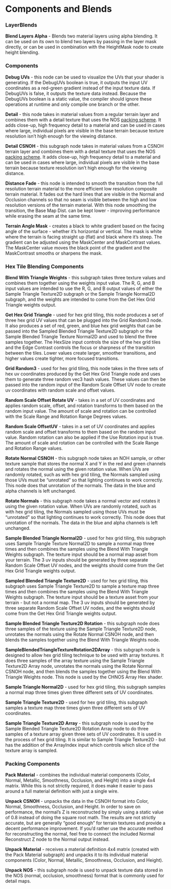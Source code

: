 # Components and Blends

### LayerBlends
**Blend Layers Alpha** - Blends two material layers using alpha blending. It can be used on its own to blend two layers by passing in the layer mask directly, or can be used in combination with the HeightMask node to create height blending.

### Components
**Debug UVs** - this node can be used to visualize the UVs that your shader is generating. If the DebugUVs boolean is true, it outputs the input UV coordinates as a red-green gradient instead of the input texture data.  If DebugUVs is false, it outputs the texture data instead. Because the DebugUVs boolean is a static value, the compiler should ignore these operations at runtime and only compile one branch or the other.

**Detail** - this node takes in material values from a regular terrain layer and combines them with a detail texture that uses the NOS [packing scheme](Shader-Graph-Sample-Terrain-Packing.md). It adds close-up, high frequency detail to a material and can be used in cases where large, individual pixels are visible in the base terrain because texture resolution isn’t high enough for the viewing distance.

**Detail CSNOH** - this subgraph node takes in material values from a CSNOH terrain layer and combines them with a detail texture that uses the NOS [packing scheme](Shader-Graph-Sample-Terrain-Packing.md). It adds close-up, high frequency detail to a material and can be used in cases where large, individual pixels are visible in the base terrain because texture resolution isn’t high enough for the viewing distance.

**Distance Fade** - this node is intended to smooth the transition from the full resolution terrain material to the more efficient low resolution composite terrain material. It fades out the hard lines that are visible in the Normal and Occlusion channels so that no seam is visible between the high and low resolution versions of the terrain material. With this node smoothing the transition, the Base Map Dist. can be kept lower - improving performance while erasing the seam at the same time.

**Terrain Angle Mask** - creates a black to white gradient based on the facing angle of the surface - whether it’s horizontal or vertical. The mask is white where the terrain is facing straight up (flat) and black where it’s steep.  The gradient can be adjusted using the MaskCenter and MaskContrast values.  The MaskCenter value moves the black point of the gradient and the MaskContrast smooths or sharpens the mask.

### Hex Tile Blending Components

**Blend With Triangle Weights** - this subgraph takes three texture values and combines them together using the weights input value. The R, G, and B input values are intended to use the R, G,  and B output values of either the Sample Triangle Texture2D subgraph or the Sample Triangle Normal2D subgraph, and the weights are intended to come from the Get Hex Grid Triangle weights output.

**Get Hex Grid Triangle** - used for hex grid tiling, this node produces a set of three hex grid UV values that can be plugged into the Grid Random3 node.  It also produces a set of red, green, and blue hex grid weights that can be passed into the Sampled Blended Triangle Texture2D subgraph or the Sample Blended Triangle Texture Normal2D and used to blend the three samples together. The HexSize input controls the size of the hex grid tiles and the Edge Contrast controls the focus or sharpness of the transition between the tiles. Lower values create larger, smoother transitions, and higher values create tighter, more focused transitions.

**Grid Random3** - used for hex grid tiling, this node takes in the three sets of hex uv coordinates produced by the Get Hex Grid Triangle node and uses them to generate three random vec3 hash values.  These values can then be passed into the random input of the Random Scale Offset UV node to create uv coordinates with random scale and offset values.

**Random Scale Offset Rotate UV** - takes in a set of UV coordinates and applies random scale, offset, and rotation transforms to them based on the random input value. The amount of scale and rotation can be controlled with the Scale Range and Rotation Range Degrees values.

**Random Scale OffsetUV** - takes in a set of UV coordinates and applies random scale and offset transforms to them based on the random input value. Random rotation can also be applied if the Use Rotation input is true.  The amount of scale and rotation can be controlled with the Scale Range and Rotation Range values.

**Rotate Normal CSNOH** - this subgraph node takes an NOH sample, or other texture sample that stores the normal X and Y in the red and green channels and rotates the normal using the given rotation value.  When UVs are randomly rotated, such as with hex grid tiling, the Normals sampled using those UVs must be “unrotated” so that lighting continues to work correctly.  This node does that unrotation of the normals.  The data in the blue and alpha channels is left unchanged.

**Rotate Normals** - this subgraph node takes a normal vector and rotates it using the given rotation value.  When UVs are randomly rotated, such as with hex grid tiling, the Normals sampled using those UVs must be “unrotated” so that lighting continues to work correctly.  This node does that unrotation of the normals.  The data in the blue and alpha channels is left unchanged.

**Sample Blended Triangle Normal2D** - used for hex grid tiling, this subgraph uses Sample Triangle Texture Normal2D to sample a normal map three times and then combines the samples using the Blend With Triangle Weights subgraph. The texture input should be a normal map asset from your terrain. The 3 uv inputs should be generated by three separate Random Scale Offset UV nodes, and the weights should come from the Get Hex Grid Triangle weights output.

**Sampled Blended Triangle Texture2D** - used for hex grid tiling, this subgraph uses Sample Triangle Texture2D to sample a texture map three times and then combines the samples using the Blend With Triangle Weights subgraph. The texture input should be a texture asset from your terrain - but not a normal map. The 3 uv inputs should be generated by three separate Random Scale Offset UV nodes, and the weights should come from the Get Hex Grid Triangle weights output.

**Sample Blended Triangle Texture2D Rotation** - this subgraph node does three samples of the texture using the Sample Triangle Texture2D node, unrotates the normals using the Rotate Normal CSNOH node, and then blends the samples together using the Blend With Triangle Weights node.

**SampleBlendedTriangleTextureRotation2DArray** - this subgraph node is designed to allow hex grid tiling technique to be used with array textures.  It does three samples of the array texture using the Sample Triangle Texture2D Array node, unrotates the normals using the Rotate Normal CSNOH node, and then blends the samples together using the Blend With Triangle Weights node.  This node is used by the CHNOS Array Hex shader.

**Sample Triangle Normal2D** - used for hex grid tiling, this subgraph samples a normal map three times given three different sets of UV coordinates.

**Sample Triangle Texture2D** - used for hex grid tiling, this subgraph samples a texture map three times given three different sets of UV coordinates.

**Sample Triangle Texture2D Array** - this subgraph node is used by the Sample Blended Triangle Texture2D Rotation Array node to do three samples of a texture array given three sets of UV coordinates. It is used in the process of hex grid tiling.  It is similar to Sample Triangle Texture2D - but has the addition of the ArrayIndex input which controls which slice of the texture array is sampled.

### Packing Components

**Pack Material** - combines the individual material components (Color, Normal, Metallic, Smoothness, Occlusion, and Height) into a single 4x4 matrix. While this is not strictly required, it does make it easier to pass around a full material definition with just a single wire.

**Unpack CSNOH** - unpacks the data in the CSNOH format into Color, Normal, Smoothness, Occlusion, and Height.  In order to save on performance, the normal’s Z is reconstructed by simply using a static value of 0.8 instead of doing the square root math.  The results are not strictly accurate, but are generally “good enough” for terrain textures and provide a decent performance improvement.  If you’d rather use the accurate method for reconstructing the normal, feel free to connect the included Normal Reconstruct Z node to the Normal output instead.

**Unpack Material** - receives a material definition 4x4 matrix (created with the Pack Material subgraph) and unpacks it to its individual material components (Color, Normal, Metallic, Smoothness, Occlusion, and Height).

**Unpack NOS** - this subgraph node is used to unpack texture data stored in the NOS (normal, occlusion, smoothness) format that is commonly used for detail maps.
